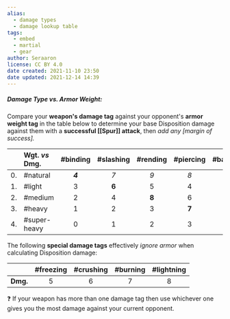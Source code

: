 ```yaml
---
alias:
  - damage types
  - damage lookup table
tags:
  - embed
  - martial
  - gear
author: Seraaron
license: CC BY 4.0
date created: 2021-11-10 23:50
date updated: 2021-12-14 14:39
---
```


##### Damage Type vs. Armor Weight:

Compare your **weapon's damage tag** against your opponent's **armor weight tag** in the table below to determine your base Disposition damage against them with a **successful [[Spur]] attack**, then _add any [margin of success]._

|    | Wgt. _vs_ Dmg. | #binding | #slashing | #rending | #piercing | #bashing |
| -: | :------------- | :------: | :-------: | :------: | :-------: | :------: |
| 0. | #natural       |  _**4**_ |    _7_    |    _9_   |    _8_    |    _6_   |
| 1. | #light         |     3    |   **6**   |     5    |     4     |     2    |
| 2. | #medium        |     2    |     4     |   **8**  |     6     |     3    |
| 3. | #heavy         |     1    |     2     |     3    |   **7**   |     4    |
| 4. | #super-heavy   |     0    |     1     |     2    |     3     |   **5**  |

The following **special damage tags** effectively _ignore armor_ when calculating Disposition damage:

|          | #freezing | #crushing | #burning | #lightning |
| -------: | :-------: | :-------: | :------: | :--------: |
| **Dmg.** |     5     |     6     |     7    |      8     |

❓ If your weapon has more than one damage tag then use whichever one gives you the most damage against your current opponent.
